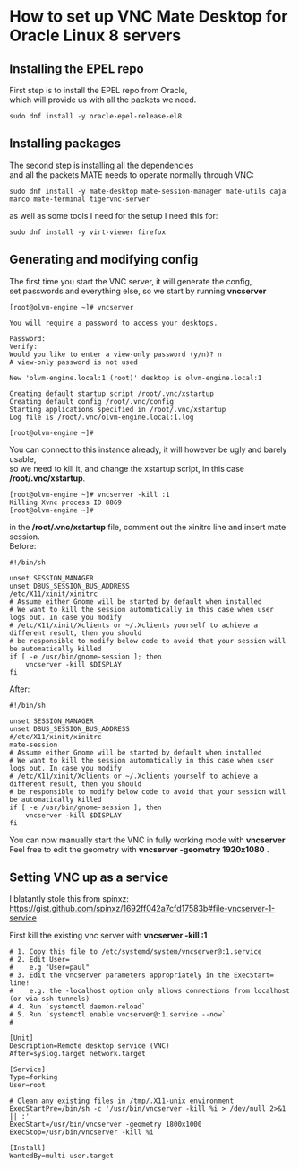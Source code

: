 # How to set up VNC Mate Desktop for Oracle Linux 8 servers

## Installing the EPEL repo

First step is to install the EPEL repo from Oracle,  
which will provide us with all the packets we need.  
  
```
sudo dnf install -y oracle-epel-release-el8
```  
## Installing packages

The second step is installing all the dependencies  
and all the packets MATE needs to operate normally through VNC:  

```
sudo dnf install -y mate-desktop mate-session-manager mate-utils caja marco mate-terminal tigervnc-server
```  
  
as well as some tools I need for the setup I need this for:  
  
```
sudo dnf install -y virt-viewer firefox
```  
  
## Generating and modifying config

The first time you start the VNC server, it will generate the config,  
set passwords and everything else, so we start by running **vncserver**

```
[root@olvm-engine ~]# vncserver

You will require a password to access your desktops.

Password:
Verify:
Would you like to enter a view-only password (y/n)? n
A view-only password is not used

New 'olvm-engine.local:1 (root)' desktop is olvm-engine.local:1

Creating default startup script /root/.vnc/xstartup
Creating default config /root/.vnc/config
Starting applications specified in /root/.vnc/xstartup
Log file is /root/.vnc/olvm-engine.local:1.log

[root@olvm-engine ~]#
```  
You can connect to this instance already, it will however be ugly and barely usable,  
so we need to kill it, and change the xstartup script, in this case **/root/.vnc/xstartup**.  
```
[root@olvm-engine ~]# vncserver -kill :1
Killing Xvnc process ID 8869
[root@olvm-engine ~]#
```  

in the **/root/.vnc/xstartup** file,  comment out the xinitrc line and insert mate session.  
Before:  
```
#!/bin/sh

unset SESSION_MANAGER
unset DBUS_SESSION_BUS_ADDRESS
/etc/X11/xinit/xinitrc
# Assume either Gnome will be started by default when installed
# We want to kill the session automatically in this case when user logs out. In case you modify
# /etc/X11/xinit/Xclients or ~/.Xclients yourself to achieve a different result, then you should
# be responsible to modify below code to avoid that your session will be automatically killed
if [ -e /usr/bin/gnome-session ]; then
    vncserver -kill $DISPLAY
fi
```  
After:  
```
#!/bin/sh

unset SESSION_MANAGER
unset DBUS_SESSION_BUS_ADDRESS
#/etc/X11/xinit/xinitrc
mate-session
# Assume either Gnome will be started by default when installed
# We want to kill the session automatically in this case when user logs out. In case you modify
# /etc/X11/xinit/Xclients or ~/.Xclients yourself to achieve a different result, then you should
# be responsible to modify below code to avoid that your session will be automatically killed
if [ -e /usr/bin/gnome-session ]; then
    vncserver -kill $DISPLAY
fi
```  

You can now manually start the VNC in fully working mode with **vncserver**  
Feel free to edit the geometry with **vncserver -geometry 1920x1080** .

## Setting VNC up as a service
I blatantly stole this from spinxz:  
https://gist.github.com/spinxz/1692ff042a7cfd17583b#file-vncserver-1-service  
  
First kill the existing vnc server with **vncserver -kill :1**  

```
# 1. Copy this file to /etc/systemd/system/vncserver@:1.service
# 2. Edit User=
#    e.g "User=paul"
# 3. Edit the vncserver parameters appropriately in the ExecStart= line!
#    e.g. the -localhost option only allows connections from localhost (or via ssh tunnels)
# 4. Run `systemctl daemon-reload`
# 5. Run `systemctl enable vncserver@:1.service --now`
#

[Unit]
Description=Remote desktop service (VNC)
After=syslog.target network.target

[Service]
Type=forking
User=root

# Clean any existing files in /tmp/.X11-unix environment
ExecStartPre=/bin/sh -c '/usr/bin/vncserver -kill %i > /dev/null 2>&1 || :'
ExecStart=/usr/bin/vncserver -geometry 1800x1000
ExecStop=/usr/bin/vncserver -kill %i

[Install]
WantedBy=multi-user.target
```
